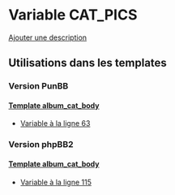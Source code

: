 # Variable CAT_PICS
[Ajouter une description](https://fa-tvars.appspot.com/var/CAT_PICS)

## Utilisations dans les templates

### Version PunBB

#### [Template album_cat_body](punbb/album_cat_body.md)
* [Variable &agrave; la ligne 63](../punbb/album_cat_body.tpl#L63)

### Version phpBB2

#### [Template album_cat_body](subsilver/album_cat_body.md)
* [Variable &agrave; la ligne 115](../subsilver/album_cat_body.tpl#L115)